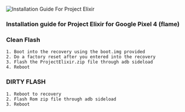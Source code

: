 ![Installation Guide For Project Elixir](https://i.imgur.com/3UmK6nS.png "Installation")

### Installation guide for Project Elixir for Google Pixel 4 (flame)

### Clean Flash 
```
1. Boot into the recovery using the boot.img provided
2. Do a factory reset after you entered into the recovery 
3. Flash the ProjectElixir.zip file through adb sideload
4. Reboot
```

### DIRTY FLASH  
```
1. Reboot to recovery
2. Flash Rom zip file through adb sideload
3. Reboot
```
